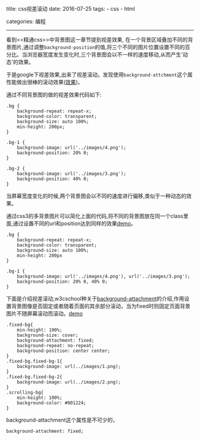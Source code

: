 title: css视差滚动
date: 2016-07-25
tags: 
    - css
    - html

categories: 编程

---

看到<<精通css>>中背景图这一章节提到视差效果, 在一个背景区域叠加不同的背景图片,通过调整`background-position`的值,将三个不同的图片位置设置不同的百分比。当浏览器宽度发生变化时,三个背景图会以不一样的速度移动,从而产生'动态'的效果。

于是google下视差效果,出来了视差滚动。发现使用`background-attchment`这个属性能做出很棒的滚动效果([效果](https://codyhouse.co/demo/alternate-fixed-scroll-background/index.html))。

<!-- more -->

通过不同背景图的做的视差效果代码如下:
```
.bg {
    background-repeat: repeat-x;
    background-color: transparent;
    background-size: auto 100%;
    min-height: 200px;
}

.bg-1 {
    background-image: url('../images/4.png');
    background-position: 20% 0;
}

.bg-2 {
    background-image: url('../images/3.png');
    background-position: 40% 0;
}
```

当屏幕宽度变化的时候,两个背景图会以不同的速度进行偏移,类似于一种动态的效果。

通过css3的多背景图片可以简化上面的代码,将不同的背景图放在同一个class里面,通过设置不同的url和position达到同样的效果[demo](http://www.huangmin.me/demo/html/css视差效果.html)。

```
.bg {
    background-repeat: repeat-x;
    background-color: transparent;
    background-size: auto 100%;
    min-height: 200px
}

.bg-1 {
    background-image: url('../images/4.png'), url('../images/3.png');
    background-position: 20% 0, 40% 0;
}
```

下面是介绍视差滚动,w3cschool种关于[background-attachment](http://www.w3schools.com/cssref/pr_background-attachment.asp)的介绍,作用设置背景图像是否固定或者随着页面的其余部分滚动，当为fixed时则固定页面背景图片不随屏幕滚动而滚动。[demo](http://www.huangmin.me/demo/html/css视差滚动.html)

```
.fixed-bg{
    min-height: 100%;
    background-size: cover;
    background-attachment: fixed;
    background-repeat: no-repeat;
    background-position: center center;
}
.fixed-bg.fixed-bg-1{
    background-image: url(../images/1.png);
}
.fixed-bg.fixed-bg-2{
    background-image: url(../images/2.png);
}
.scrolling-bg{
    min-height: 100%;
    background-color: #001224;
}
```

background-attachment这个属性是不可少的，

```
background-attachment: fixed;
```
